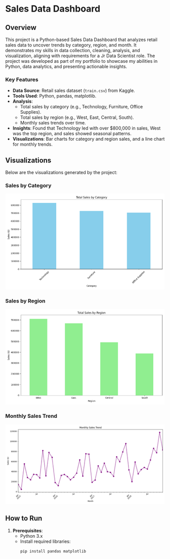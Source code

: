 # Sales Data Dashboard

## Overview
This project is a Python-based Sales Data Dashboard that analyzes retail sales data to uncover trends by category, region, and month. It demonstrates my skills in data collection, cleaning, analysis, and visualization, aligning with requirements for a Jr Data Scientist role. The project was developed as part of my portfolio to showcase my abilities in Python, data analytics, and presenting actionable insights.

### Key Features
- **Data Source**: Retail sales dataset (`train.csv`) from Kaggle.
- **Tools Used**: Python, pandas, matplotlib.
- **Analysis**:
  - Total sales by category (e.g., Technology, Furniture, Office Supplies).
  - Total sales by region (e.g., West, East, Central, South).
  - Monthly sales trends over time.
- **Insights**: Found that Technology led with over $800,000 in sales, West was the top region, and sales showed seasonal patterns.
- **Visualizations**: Bar charts for category and region sales, and a line chart for monthly trends.

## Visualizations
Below are the visualizations generated by the project:

### Sales by Category
![Sales by Category](sales_by_category.png)

### Sales by Region
![Sales by Region](sales_by_region.png)

### Monthly Sales Trend
![Monthly Sales Trend](monthly_sales.png)

## How to Run
1. **Prerequisites**:
   - Python 3.x
   - Install required libraries:
     ```bash
     pip install pandas matplotlib